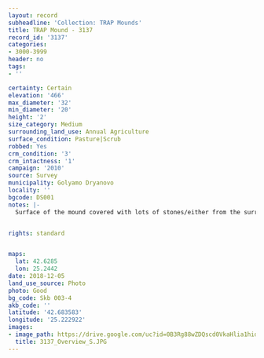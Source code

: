 ```yaml
---
layout: record
subheadline: 'Collection: TRAP Mounds'
title: TRAP Mound - 3137
record_id: '3137'
categories:
- 3000-3999
header: no
tags:
- ''

certainty: Certain
elevation: '466'
max_diameter: '32'
min_diameter: '20'
height: '2'
size_category: Medium
surrounding_land_use: Annual Agriculture
surface_condition: Pasture|Scrub
robbed: Yes
crm_condition: '3'
crm_intactness: '1'
campaign: '2010'
source: Survey
municipality: Golyamo Dryanovo
locality: ''
bgcode: DS001
notes: |-
  Surface of the mound covered with lots of stones/either from the surrounding pasture or from the mound.


rights: standard


maps:
  lat: 42.6285
  lon: 25.2442
date: 2018-12-05
land_use_source: Photo
photo: Good
bg_code: Skb 003-4
akb_code: ''
latitude: '42.683583'
longitude: '25.222922'
images:
- image_path: https://drive.google.com/uc?id=0B3Rg88wZDQscd0VkaHlia1hidVk
  title: 3137_Overview_S.JPG
---
```

